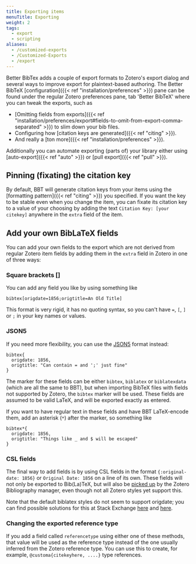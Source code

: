 ```yaml
---
title: Exporting items
menuTitle: Exporting
weight: 2
tags:
  - export
  - scripting
aliases:
  - /customized-exports
  - /Customized-Exports
  - /export
---
```


Better BibTex adds a couple of export formats to Zotero's export dialog and several ways to improve export for plaintext-based authoring.
The Better BibTeX [configuration]({{< ref "installation/preferences" >}}) pane can be found under the regular Zotero preferences pane, tab 'Better BibTeX' where you can tweak the exports, such as

* [Omitting fields from exports]({{< ref "installation/preferences/export#fields-to-omit-from-export-comma-separated" >}}) to slim down your bib files.
* Configuring how [citation keys are generated]({{< ref "citing" >}}).
* And really a [ton more]({{< ref "installation/preferences" >}}).

Additionally you can automate exporting (parts of) your library either using [auto-export]({{< ref "auto" >}}) or [pull export]({{< ref "pull" >}}).

## Pinning (fixating) the citation key

By default, BBT will generate citation keys from your items using the [formatting pattern]({{< ref "citing" >}}) you specified. If you want the key to be stable even when you change the item, 
you can fixate its citation key to a value of your choosing by adding the text `Citation Key: [your citekey]` anywhere in the `extra` field of the item.

## Add your own BibLaTeX fields

You can add your own fields to the export which are not derived from regular Zotero item fields by adding them in the `extra` field in Zotero in one of three ways:

### Square brackets []

You can add any field you like by using something like

```
bibtex[origdate=1856;origtitle=An Old Title]
```

This format is very rigid, it has no quoting syntax, so you can't have `=`, `[`, `]` or `;` in your key names or values. 

### JSON5

If you need more flexibility, you can use the [JSON5](http://json5.org/) format
instead:

```
bibtex{
  origdate: 1856,
  origtitle: "Can contain = and ';' just fine"
}
```

The marker for these fields can be either `bibtex`, `biblatex` or `biblatexdata` (which are all the same to BBT), but when importing BibTeX files with
fields not supported by Zotero, the `bibtex` marker will be used. These fields are assumed to be valid LaTeX, and will
be exported exactly as entered.

If you want to have regular text in these fields and have BBT LaTeX-encode them, add an asterisk (`*`) after the marker, so
something like

```
bibtex*{
  origdate: 1856,
  origtitle: "Things like _ and $ will be escaped"
}
```

### CSL fields

The final way to add fields is by using CSL fields in the format `{:original-date: 1856}` or `Original Date: 1856` on a line of its own. These fields will not only be
exported to Bib(La)TeX, but will also be [picked up](https://forums.zotero.org/discussion/3673/original-date-of-publication/) by the Zotero Bibliography manager, even
though not all Zotero styles yet support this.

Note that the default biblatex styles do not seem to support origdate; you can find possible solutions for this at Stack
Exchange
[here](http://tex.stackexchange.com/questions/142999/the-proper-way-to-cite-the-earliest-publication-date-in-brackets-followed-by)
and
[here](http://tex.stackexchange.com/questions/55859/getting-origyear-to-work-in-biblatex).

### Changing the exported reference type

If you add a field called `referencetype` using either one of these methods, that value will be used as the reference type
instead of the one usually inferred from the Zotero reference type. You can use this to create, for example,
`@customa{citekeyhere, ....}` type references.

